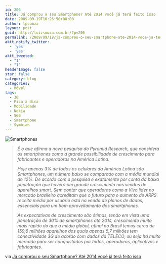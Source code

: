 ```yaml
---
id: 206
title: Já comprou o seu Smartphone? Até 2014 você já terá feito isso
date: 2009-09-19T16:26:50+00:00
author: lpsouza
layout: post
guid: http://luizsouza.com.br/?p=206
permalink: /2009/09/19/ja-comprou-o-seu-smartphone-ate-2014-voce-ja-tera-feito-isso/
aktt_notify_twitter:
  - 'yes'
  - 'yes'
aktt_tweeted:
  - "1"
  - "1"
headerImage: false
star: false
category: blog
categories:
  - Móvel
tags:
  - 3G
  - Fica a dica
  - Mobilidade
  - Nokia
  - S60
  - Smartphone
  - Symbian
---
```

![Smartphones](https://luizsouza.com.br/wp-content/upload/2009/09/smartphones.jpg)

> _É o que afirma a nova pesquisa do Pyramid Research, que considera os smartphones como a grande possibilidade de crescimento para fabricantes e operadoras na América Latina._
>
> _Hoje apenas 3% de todos os celulares da América Latina são Smartphones, um número baixo se comparado com a média mundial de 12%. De acordo com a pesquisa é exatamente por conta da baixa penetração que haverá um grande crescimento nas vendas de aparelhos smart. Sem contar que operadoras como a Vivo líder no mercado brasileiro acreditam que o futuro para o aumento de ARPS receita média por usuário está na venda de planos de dados, essenciais para um bom aproveitamento dos smartphones._
>
> _As expectativas de crescimento são ótimas, tendo em vista uma penetração de 30% de smartphones até 2014, crescimento muito mais rápido do que a média global, afinal no Brasil temos cerca de 159,6 milhões aparelhos dos quais apenas 5,7 milhões tem conectividade 3G de acordo com dados da TELECO, ou seja há muito mercado para ser conquistados por todos, operadoras, aplicativos e fabricantes._

via [Já comprou o seu Smartphone? Até 2014 você já terá feito isso](http://brasil.blog.nimbuzz.com/2009/07/31/ja-comprou-o-seu-smartphone-ate-2014-voce-ja-tera-feito-isso/)
